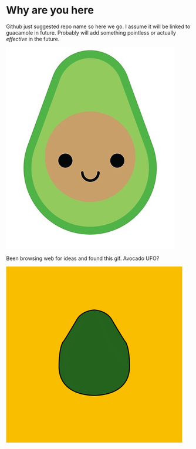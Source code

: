 # Why are you here
Github just suggested repo name so here we go. I assume it will be linked to guacamole in future.
Probably will add something pointless or actually *effective* in the future.

![Cute (and effective!) avocado pic for reference](img/avocado.jpg)

Been browsing web for ideas and found this gif. Avocado UFO? 

![avocado gif](img/av.gif)
